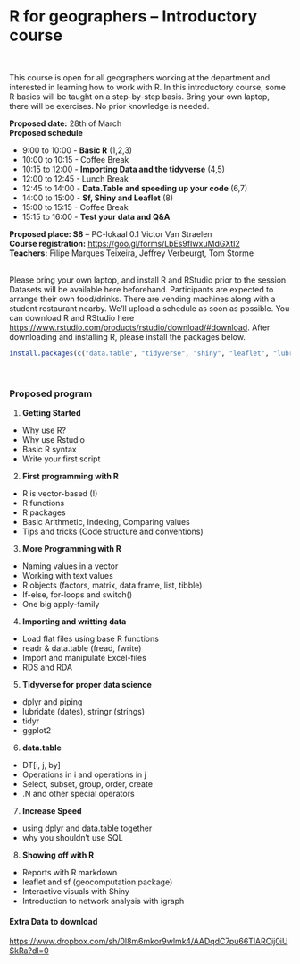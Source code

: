 R for geographers – Introductory course
================

<br>

This course is open for all geographers working at the department and
interested in learning how to work with R. In this introductory course,
some R basics will be taught on a step-by-step basis. Bring your own
laptop, there will be exercises. No prior knowledge is needed. <br>

**Proposed date:** 28th of March  
**Proposed schedule**

  - 9:00 to 10:00 - **Basic R** (1,2,3)
  - 10:00 to 10:15 - Coffee Break
  - 10:15 to 12:00 - **Importing Data and the tidyverse** (4,5)
  - 12:00 to 12:45 - Lunch Break
  - 12:45 to 14:00 - **Data.Table and speeding up your code** (6,7)
  - 14:00 to 15:00 - **Sf, Shiny and Leaflet** (8)
  - 15:00 to 15:15 - Coffee Break
  - 15:15 to 16:00 - **Test your data and Q\&A**

**Proposed place: S8** – PC-lokaal 0.1 Victor Van Straelen  
**Course registration:** <https://goo.gl/forms/LbEs9fIwxuMdGXtI2>  
**Teachers:** Filipe Marques Teixeira, Jeffrey Verbeurgt, Tom Storme  
<br>

Please bring your own laptop, and install R and RStudio prior to the
session. Datasets will be available here beforehand. Participants are
expected to arrange their own food/drinks. There are vending machines
along with a student restaurant nearby. We’ll upload a schedule as soon
as possible. You can download R and RStudio here
<https://www.rstudio.com/products/rstudio/download/#download>. After
downloading and installing R, please install the packages
below.

``` r
install.packages(c("data.table", "tidyverse", "shiny", "leaflet", "lubridate", "igraph", "tidyr", "sf", "sp", "rgdal"))
```

<br>

### Proposed program

1.  **Getting Started**

<!-- end list -->

  - Why use R?
  - Why use Rstudio
  - Basic R syntax
  - Write your first script

<!-- end list -->

2.  **First programming with R**

<!-- end list -->

  - R is vector-based (\!)
  - R functions
  - R packages
  - Basic Arithmetic, Indexing, Comparing values
  - Tips and tricks (Code structure and conventions)

<!-- end list -->

3.  **More Programming with R**

<!-- end list -->

  - Naming values in a vector
  - Working with text values
  - R objects (factors, matrix, data frame, list, tibble)
  - If-else, for-loops and switch()
  - One big apply-family

<!-- end list -->

4.  **Importing and writting data**

<!-- end list -->

  - Load flat files using base R functions
  - readr & data.table (fread, fwrite)
  - Import and manipulate Excel-files
  - RDS and RDA

<!-- end list -->

5.  **Tidyverse for proper data science**

<!-- end list -->

  - dplyr and piping
  - lubridate (dates), stringr (strings)
  - tidyr
  - ggplot2

<!-- end list -->

6.  **data.table**

<!-- end list -->

  - DT\[i, j, by\]
  - Operations in i and operations in j
  - Select, subset, group, order, create
  - .N and other special operators

<!-- end list -->

7.  **Increase Speed**

<!-- end list -->

  - using dplyr and data.table together
  - why you shouldn’t use SQL

<!-- end list -->

8.  **Showing off with R**

<!-- end list -->

  - Reports with R markdown
  - leaflet and sf (geocomputation package)
  - Interactive visuals with Shiny
  - Introduction to network analysis with
igraph

#### Extra Data to download

<https://www.dropbox.com/sh/0l8m6mkor9wlmk4/AADqdC7pu66TlARCij0iUSkRa?dl=0>
